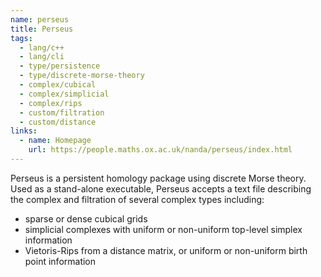 ```yaml
---
name: perseus
title: Perseus
tags:
  - lang/c++
  - lang/cli
  - type/persistence
  - type/discrete-morse-theory
  - complex/cubical
  - complex/simplicial
  - complex/rips
  - custom/filtration
  - custom/distance
links:
  - name: Homepage
    url: https://people.maths.ox.ac.uk/nanda/perseus/index.html
---
```


Perseus is a persistent homology package using discrete Morse theory. 
Used as a stand-alone executable, Perseus accepts a text file describing the complex and filtration
of several complex types including:

- sparse or dense cubical grids
- simplicial complexes with uniform or non-uniform top-level simplex information
- Vietoris-Rips from a distance matrix, or uniform or non-uniform birth point information
